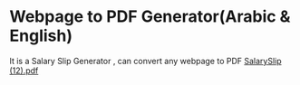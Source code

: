 # Webpage to PDF Generator(Arabic & English) 
 It is a Salary Slip Generator , can convert any webpage to PDF
[SalarySlip (12).pdf](https://github.com/user-attachments/files/16143058/SalarySlip.12.pdf)
